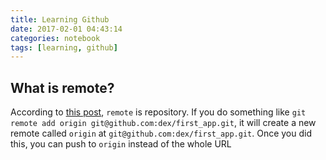 ```yaml
---
title: Learning Github
date: 2017-02-01 04:43:14
categories: notebook
tags: [learning, github]
---
```


## What is remote?

According to [this post](http://stackoverflow.com/questions/20889346/what-does-git-remote-mean), `remote` is repository. If you do something like `git remote add origin git@github.com:dex/first_app.git`, it will create a new remote called `origin` at `git@github.com:dex/first_app.git`. Once you did this, you can push to `origin` instead of the whole URL